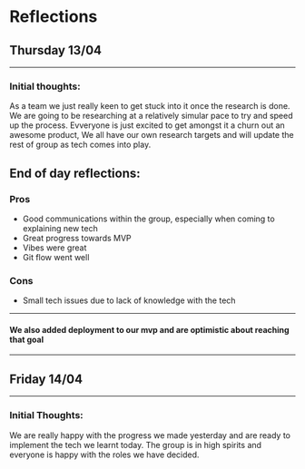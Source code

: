 # Reflections 

## Thursday 13/04

---

### Initial thoughts:
As a team we just really keen to get stuck into it once the research is done. We are going to be researching at a relatively simular pace to try and speed up the process. Evveryone is just excited to get amongst it a churn out an awesome product, We all have our own research targets and will update the rest of group as tech comes into play. 


## End of day reflections:

### Pros

- Good communications within the group, especially when coming to explaining new tech
- Great progress towards MVP
- Vibes were great
- Git flow went well

### Cons

- Small tech issues due to lack of knowledge with the tech

---

#### We also added deployment to our mvp and are optimistic about reaching that goal 

---

## Friday 14/04

---

### Initial Thoughts:
We are really happy with the progress we made yesterday and are ready to implement the tech we learnt today. The group is in high spirits and everyone is happy with the roles we have decided. 

